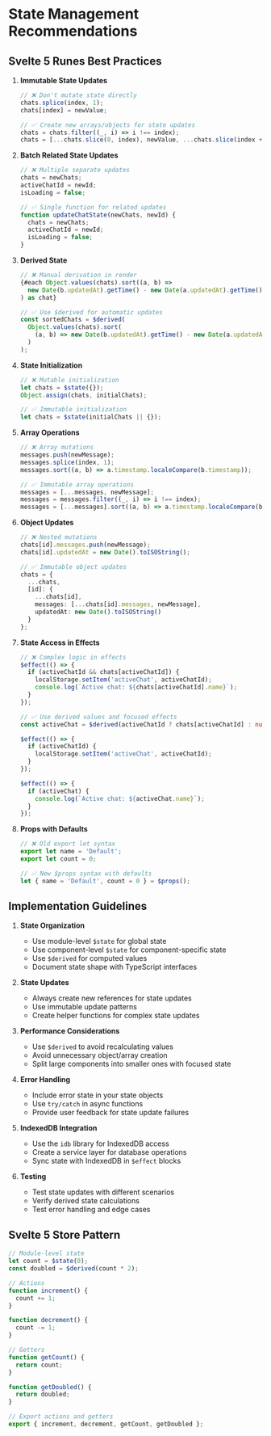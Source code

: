 # State Management Recommendations

## Svelte 5 Runes Best Practices

1. **Immutable State Updates**
   ```typescript
   // ❌ Don't mutate state directly
   chats.splice(index, 1);
   chats[index] = newValue;
   
   // ✅ Create new arrays/objects for state updates
   chats = chats.filter((_, i) => i !== index);
   chats = [...chats.slice(0, index), newValue, ...chats.slice(index + 1)];
   ```

2. **Batch Related State Updates**
   ```typescript
   // ❌ Multiple separate updates
   chats = newChats;
   activeChatId = newId;
   isLoading = false;
   
   // ✅ Single function for related updates
   function updateChatState(newChats, newId) {
     chats = newChats;
     activeChatId = newId;
     isLoading = false;
   }
   ```

3. **Derived State**
   ```typescript
   // ❌ Manual derivation in render
   {#each Object.values(chats).sort((a, b) => 
     new Date(b.updatedAt).getTime() - new Date(a.updatedAt).getTime()
   ) as chat}
   
   // ✅ Use $derived for automatic updates
   const sortedChats = $derived(
     Object.values(chats).sort(
       (a, b) => new Date(b.updatedAt).getTime() - new Date(a.updatedAt).getTime()
     )
   );
   ```

4. **State Initialization**
   ```typescript
   // ❌ Mutable initialization
   let chats = $state({});
   Object.assign(chats, initialChats);
   
   // ✅ Immutable initialization
   let chats = $state(initialChats || {});
   ```

5. **Array Operations**
   ```typescript
   // ❌ Array mutations
   messages.push(newMessage);
   messages.splice(index, 1);
   messages.sort((a, b) => a.timestamp.localeCompare(b.timestamp));
   
   // ✅ Immutable array operations
   messages = [...messages, newMessage];
   messages = messages.filter((_, i) => i !== index);
   messages = [...messages].sort((a, b) => a.timestamp.localeCompare(b.timestamp));
   ```

6. **Object Updates**
   ```typescript
   // ❌ Nested mutations
   chats[id].messages.push(newMessage);
   chats[id].updatedAt = new Date().toISOString();
   
   // ✅ Immutable object updates
   chats = {
     ...chats,
     [id]: {
       ...chats[id],
       messages: [...chats[id].messages, newMessage],
       updatedAt: new Date().toISOString()
     }
   };
   ```

7. **State Access in Effects**
   ```typescript
   // ❌ Complex logic in effects
   $effect(() => {
     if (activeChatId && chats[activeChatId]) {
       localStorage.setItem('activeChat', activeChatId);
       console.log(`Active chat: ${chats[activeChatId].name}`);
     }
   });
   
   // ✅ Use derived values and focused effects
   const activeChat = $derived(activeChatId ? chats[activeChatId] : null);
   
   $effect(() => {
     if (activeChatId) {
       localStorage.setItem('activeChat', activeChatId);
     }
   });
   
   $effect(() => {
     if (activeChat) {
       console.log(`Active chat: ${activeChat.name}`);
     }
   });
   ```

8. **Props with Defaults**
   ```typescript
   // ❌ Old export let syntax
   export let name = 'Default';
   export let count = 0;
   
   // ✅ New $props syntax with defaults
   let { name = 'Default', count = 0 } = $props();
   ```

## Implementation Guidelines

1. **State Organization**
   - Use module-level `$state` for global state
   - Use component-level `$state` for component-specific state
   - Use `$derived` for computed values
   - Document state shape with TypeScript interfaces

2. **State Updates**
   - Always create new references for state updates
   - Use immutable update patterns
   - Create helper functions for complex state updates

3. **Performance Considerations**
   - Use `$derived` to avoid recalculating values
   - Avoid unnecessary object/array creation
   - Split large components into smaller ones with focused state

4. **Error Handling**
   - Include error state in your state objects
   - Use `try/catch` in async functions
   - Provide user feedback for state update failures

5. **IndexedDB Integration**
   - Use the `idb` library for IndexedDB access
   - Create a service layer for database operations
   - Sync state with IndexedDB in `$effect` blocks

6. **Testing**
   - Test state updates with different scenarios
   - Verify derived state calculations
   - Test error handling and edge cases

## Svelte 5 Store Pattern

```typescript
// Module-level state
let count = $state(0);
const doubled = $derived(count * 2);

// Actions
function increment() {
  count += 1;
}

function decrement() {
  count -= 1;
}

// Getters
function getCount() {
  return count;
}

function getDoubled() {
  return doubled;
}

// Export actions and getters
export { increment, decrement, getCount, getDoubled };
```
